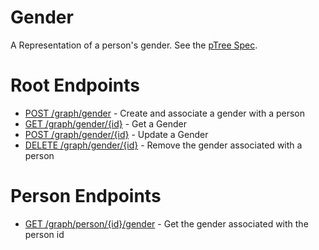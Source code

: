 # Gender
A Representation of a person's gender. See the [pTree Spec](https://github.com/genealogysystems/ptree/blob/master/spec/gender.md).

# Root Endpoints

* [POST /graph/gender](post_gender.md) - Create and associate a gender with a person
* [GET /graph/gender/{id}](get_gender_id.md) - Get a Gender
* [POST /graph/gender/{id}](post_gender_id.md) - Update a Gender
* [DELETE /graph/gender/{id}](delete_gender_id.md) - Remove the gender associated with a person

# Person Endpoints

* [GET /graph/person/{id}/gender](get_person_id_gender.md) - Get the gender associated with the person id